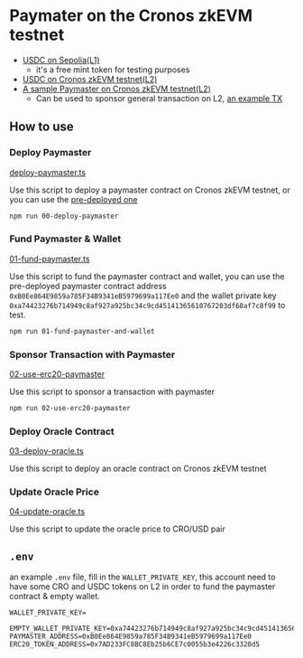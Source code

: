# Paymater on the Cronos zkEVM testnet

- [USDC on Sepolia(L1)](https://sepolia.etherscan.io/address/0x768494eEE366D14d0d1D33a11023175DB80FB9A2)
  - it's a free mint token for testing purposes
- [USDC on Cronos zkEVM testnet(L2)](https://zkevm-t0.cronos.org/explorer/address/0x7AD233FC8BC8Eb25b6CE7c0055b3e4226c3320d5)
- [A sample Paymaster on Cronos zkEVM testnet(L2)](https://zkevm-t0.cronos.org/explorer/address/0xB0Ee864E9859a785F34B9341eB5979699a117Ee0)
  - Can be used to sponsor general transaction on L2, [an example TX](https://zkevm-t0.cronos.org/explorer/tx/0x1c12b30f8bfe0cc877e203ec9a5b7968827c4daa82e102a4a0304f1abbfc4416)



## How to use

### Deploy Paymaster

[deploy-paymaster.ts](../deploy/00-deploy-paymaster.ts)

Use this script to deploy a paymaster contract on Cronos zkEVM testnet, or you can use the [pre-deployed one](https://zkevm-t0.cronos.org/explorer/address/0xB0Ee864E9859a785F34B9341eB5979699a117Ee0)

```bash
npm run 00-deploy-paymaster
```

### Fund Paymaster & Wallet

[01-fund-paymaster.ts](../deploy/01-fund-paymaster-and-wallet.ts)

Use this script to fund the paymaster contract and wallet, you can use the pre-deployed paymaster contract address `0xB0Ee864E9859a785F34B9341eB5979699a117Ee0` and the wallet private key `0xa74423276b714949c8af927a925bc34c9cd45141365610767203df68af7c8f99` to test.

```bash
npm run 01-fund-paymaster-and-wallet
```

### Sponsor Transaction with Paymaster

[02-use-erc20-paymaster](../deploy/02-use-erc20-paymaster.ts)

Use this script to sponsor a transaction with paymaster

```bash
npm run 02-use-erc20-paymaster
```

### Deploy Oracle Contract

[03-deploy-oracle.ts](../deploy/03-deploy-oracle.ts)

Use this script to deploy an oracle contract on Cronos zkEVM testnet

### Update Oracle Price

[04-update-oracle.ts](../deploy/04-update-oracle.ts)

Use this script to update the oracle price to CRO/USD pair

## `.env`

an example `.env` file, fill in the `WALLET_PRIVATE_KEY`, this account need to have some CRO and USDC tokens on L2 in order to fund the paymaster contract & empty wallet.

```
WALLET_PRIVATE_KEY=

EMPTY_WALLET_PRIVATE_KEY=0xa74423276b714949c8af927a925bc34c9cd45141365610767203df68af7c8f99
PAYMASTER_ADDRESS=0xB0Ee864E9859a785F34B9341eB5979699a117Ee0
ERC20_TOKEN_ADDRESS=0x7AD233FC8BC8Eb25b6CE7c0055b3e4226c3320d5
```
